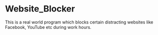 # Website_Blocker
This is a real world program which blocks certain distracting websites like Facebook, YouTube etc during work hours.
